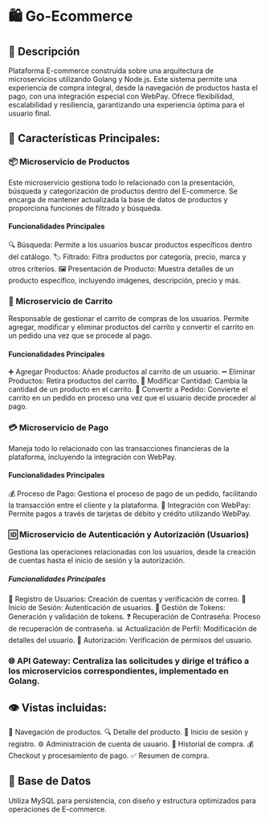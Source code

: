 # 🛍️ Go-Ecommerce

## 📝 Descripción
Plataforma E-commerce construida sobre una arquitectura de microservicios utilizando Golang y Node.js. Este sistema permite una experiencia de compra integral, desde la navegación de productos hasta el pago, con una integración especial con WebPay. Ofrece flexibilidad, escalabilidad y resiliencia, garantizando una experiencia óptima para el usuario final.

## 🌟 Características Principales:

### 📦 Microservicio de Productos
Este microservicio gestiona todo lo relacionado con la presentación, búsqueda y categorización de productos dentro del E-commerce. Se encarga de mantener actualizada la base de datos de productos y proporciona funciones de filtrado y búsqueda.

#### Funcionalidades Principales
🔍 Búsqueda: Permite a los usuarios buscar productos específicos dentro del catálogo.
🏷️ Filtrado: Filtra productos por categoría, precio, marca y otros criterios.
🖼️ Presentación de Producto: Muestra detalles de un producto específico, incluyendo imágenes, descripción, precio y más.

### 🛒 Microservicio de Carrito
Responsable de gestionar el carrito de compras de los usuarios. Permite agregar, modificar y eliminar productos del carrito y convertir el carrito en un pedido una vez que se procede al pago.

#### Funcionalidades Principales
➕ Agregar Productos: Añade productos al carrito de un usuario.
➖ Eliminar Productos: Retira productos del carrito.
🔄 Modificar Cantidad: Cambia la cantidad de un producto en el carrito.
💼 Convertir a Pedido: Convierte el carrito en un pedido en proceso una vez que el usuario decide proceder al pago.

### 💳 Microservicio de Pago
Maneja todo lo relacionado con las transacciones financieras de la plataforma, incluyendo la integración con WebPay.

#### Funcionalidades Principales
💰 Proceso de Pago: Gestiona el proceso de pago de un pedido, facilitando la transacción entre el cliente y la plataforma.
🔗 Integración con WebPay: Permite pagos a través de tarjetas de débito y crédito utilizando WebPay.

### 🆔 Microservicio de Autenticación y Autorización (Usuarios)
Gestiona las operaciones relacionadas con los usuarios, desde la creación de cuentas hasta el inicio de sesión y la autorización.

##### Funcionalidades Principales
📝 Registro de Usuarios: Creación de cuentas y verificación de correo.
🔐 Inicio de Sesión: Autenticación de usuarios.
🔑 Gestión de Tokens: Generación y validación de tokens.
❓ Recuperación de Contraseña: Proceso de recuperación de contraseña.
📊 Actualización de Perfil: Modificación de detalles del usuario.
🛂 Autorización: Verificación de permisos del usuario.

### 🌐 API Gateway: Centraliza las solicitudes y dirige el tráfico a los microservicios correspondientes, implementado en Golang.

## 👁️ Vistas incluidas:
📖 Navegación de productos.
🔍 Detalle del producto.
🔐 Inicio de sesión y registro.
⚙️ Administración de cuenta de usuario.
📜 Historial de compra.
💰 Checkout y procesamiento de pago.
✅ Resumen de compra.

## 💾 Base de Datos
Utiliza MySQL para persistencia, con diseño y estructura optimizados para operaciones de E-commerce.
